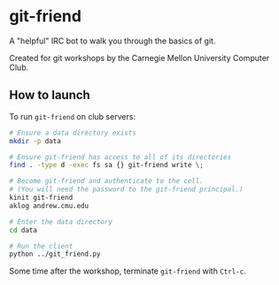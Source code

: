 # git-friend

A "helpful" IRC bot to walk you through the basics of git.

Created for git workshops by the Carnegie Mellon University Computer Club.

## How to launch

To run `git-friend` on club servers:

```bash
# Ensure a data directory exists
mkdir -p data

# Ensure git-friend has access to all of its directories
find . -type d -exec fs sa {} git-friend write \;

# Become git-friend and authenticate to the cell.
# (You will need the password to the git-friend principal.)
kinit git-friend
aklog andrew.cmu.edu

# Enter the data directory
cd data

# Run the client
python ../git_friend.py
```

Some time after the workshop, terminate `git-friend` with `Ctrl-c`.
